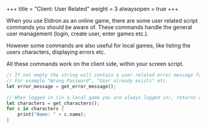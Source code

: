 +++
title = "Client: User Related"
weight = 3
alwaysopen = true
+++

When you use Eldiron as an online game, there are some user related script commands you should be aware of. These commands handle the general user management (login, create user, enter games etc.).

However some commands are also useful for local games, like listing the users characters, displaying errors etc.

All these commands work on the client side, within your screen script.

```rust
// If not empty the string will contain a user related error message from the server.
// For example "Wrong Password", "User already exists" etc.
let error_message = get_error_message();

// When logged in (in a local game you are always logged in), returns a list of the users characters
let characters = get_characters();
for c in characters {
    print("Name: " + c.name);
}
```

